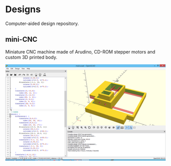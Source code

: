 # Designs

Computer-aided design repository.

## mini-CNC

Miniature CNC machine made of Arudino, CD-ROM stepper motors and custom 3D printed body.

![Screenshot](mini-CNC/img/01_overview.png)
